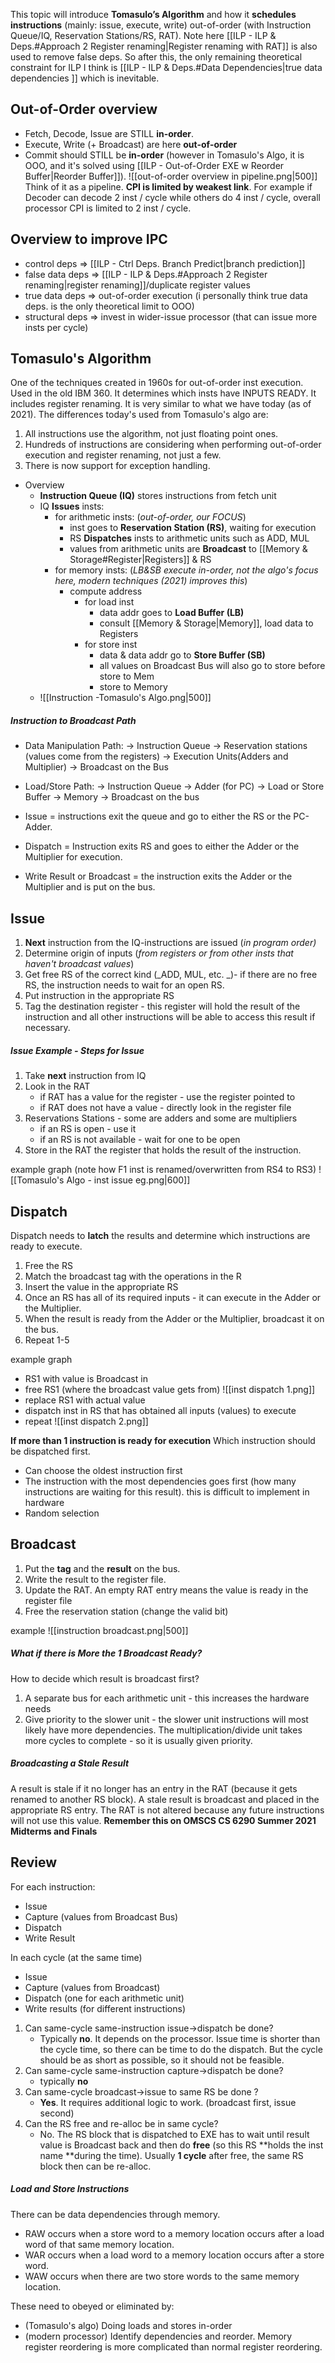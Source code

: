 This topic will introduce **Tomasulo’s Algorithm** and how it **schedules instructions** (mainly: issue, execute, write) out-of-order (with Instruction Queue/IQ, Reservation Stations/RS, RAT). Note here [[ILP - ILP & Deps.#Approach 2 Register renaming|Register renaming with RAT]] is also used to remove false deps. So after this, the only remaining theoretical constraint for ILP I think is [[ILP - ILP & Deps.#Data Dependencies|true data dependencies ]] which is inevitable.

## Out-of-Order overview
- Fetch, Decode, Issue are STILL **in-order**.
- Execute, Write (+ Broadcast) are here **out-of-order**
- Commit should STILL be **in-order** (however in Tomasulo's Algo, it is OOO, and it's solved using [[ILP - Out-of-Order EXE w Reorder Buffer|Reorder Buffer]]).
![[out-of-order overview in pipeline.png|500]]
Think of it as a pipeline. **CPI is limited by weakest link**. For example if Decoder can decode 2 inst / cycle while others do 4 inst / cycle, overall processor CPI is limited to 2 inst / cycle.

## Overview to improve IPC
-	control deps => [[ILP - Ctrl Deps. Branch Predict|branch  prediction]]
-	false data deps => [[ILP - ILP & Deps.#Approach 2 Register renaming|register renaming]]/duplicate register values
-	true data deps => out-of-order execution (i personally think true data deps. is the only theoretical limit to OOO)
-	structural deps => invest in wider-issue processor (that can issue more insts per cycle)

## Tomasulo's Algorithm
One of the techniques created in 1960s for out-of-order inst execution. Used in the old IBM 360. It determines which insts have INPUTS READY. It includes register renaming. It is very similar to what we have today (as of 2021). The differences today's used from Tomasulo's algo are:
1. All instructions use the algorithm, not just floating point ones.
2. Hundreds of instructions are considering when performing out-of-order execution and register renaming, not just a few.
3. There is now support for exception handling.

- Overview
	- **Instruction Queue (IQ)** stores instructions from fetch unit
	- IQ **Issues** insts:
		- for arithmetic insts: (_out-of-order, our FOCUS_)
			- inst goes to **Reservation Station (RS)**, waiting for execution
			- RS **Dispatches** insts to arithmetic units such as ADD, MUL
			- values from arithmetic units are **Broadcast** to [[Memory & Storage#Register|Registers]] & RS
		- for memory insts: (_LB&SB execute in-order, not the algo's focus here, modern techniques  (2021) improves this_)
			- compute address
				- for load inst
					- data addr goes to **Load Buffer (LB)**
					- consult [[Memory & Storage|Memory]], load data to Registers
				- for store inst
					- data & data addr go to **Store Buffer (SB)**
					- all values on Broadcast Bus will also go to store before store to Mem
					- store to Memory
	- ![[Instruction -Tomasulo's Algo.png|500]]

##### Instruction to Broadcast Path
- Data Manipulation Path:
-> Instruction Queue 
→ Reservation stations (values come from the registers)
→ Execution Units(Adders and Multiplier)
→ Broadcast on the Bus

- Load/Store Path:
-> Instruction Queue 
→ Adder (for PC) 
→ Load or Store Buffer 
→ Memory 
→ Broadcast on the bus 

- Issue = instructions exit the queue and go to either the RS or the PC-Adder. 
- Dispatch = Instruction exits RS and goes to either the Adder or the Multiplier for execution.
- Write Result or Broadcast = the instruction exits the Adder or the Multiplier and is put on the bus.

## Issue
1. **Next** instruction from the IQ-instructions are issued (_in program order)_
2. Determine origin of inputs (_from registers or from other insts that haven't broadcast values_)
3. Get free RS of the correct kind (_ADD, MUL, etc. _)- if there are no free RS, the instruction needs to wait for an open RS.
4. Put instruction in the appropriate RS
5. Tag the destination register - this register will hold the result of the instruction and all other instructions will be able to access this result if necessary.

##### Issue Example - Steps for Issue
1. Take **next** instruction from IQ
2. Look in the RAT 
	- if RAT has a value for the register - use the register pointed to
	- if RAT does not have a value - directly look in the register file
3. Reservations Stations - some are adders and some are multipliers 
	- if an RS is open - use it 
	- if an RS is not available - wait for one to be open
4. Store in the RAT the register that holds the result of the instruction.

example graph (note how F1 inst is renamed/overwritten from RS4 to RS3)
![[Tomasulo's Algo - inst issue eg.png|600]]

## Dispatch
Dispatch needs to **latch** the results and determine which instructions are ready to execute.
1. Free the RS
2. Match the broadcast tag with the operations in the R
3. Insert the value in the appropriate RS
4. Once an RS has all of its required inputs - it can execute in the Adder or the Multiplier.
5. When the result is ready from the Adder or the Multiplier, broadcast it on the bus.
6. Repeat 1-5

example graph
- RS1 with value is Broadcast in
- free RS1 (where the broadcast value gets from)
![[inst dispatch 1.png]]
- replace RS1 with actual value
- dispatch inst in RS that has obtained all inputs (values) to execute
- repeat
![[inst dispatch 2.png]]

**If more than 1 instruction is ready for execution**
Which instruction should be dispatched first.
- Can choose the oldest instruction first
- The instruction with the most dependencies goes first (how many instructions are waiting for this result). this is difficult to implement in hardware
- Random selection

## Broadcast
1. Put the **tag** and the **result** on the bus.
2. Write the result to the register file.
3. Update the RAT. An empty RAT entry means the value is ready in the register file
4. Free the reservation station (change the valid bit)

example
![[instruction broadcast.png|500]]

##### What if there is More the 1 Broadcast Ready?
How to decide which result is broadcast first?
1. A separate bus for each arithmetic unit - this increases the hardware needs
2. Give priority to the slower unit - the slower unit instructions will most likely have more dependencies. The multiplication/divide unit takes more cycles to complete - so it is usually given priority.

##### Broadcasting a Stale Result
A result is stale if it no longer has an entry in the RAT (because it gets renamed to another RS block). A stale result is broadcast and placed in the appropriate RS entry. The RAT is not altered because any future instructions will not use this value. **Remember this on OMSCS CS 6290 Summer 2021 Midterms and Finals**

## Review
For each instruction: 
- Issue
- Capture (values from Broadcast Bus)
- Dispatch
- Write Result

In each cycle (at the same time)
- Issue
- Capture (values from Broadcast)
- Dispatch (one for each arithmetic unit)
- Write results (for different instructions)

1. Can same-cycle same-instruction issue->dispatch be done? 
	- Typically **no**. It depends on the processor. Issue time is shorter than the cycle time, so there can be time to do the dispatch.  But the cycle should be as short as possible, so it should not be feasible.
2. Can same-cycle same-instruction capture->dispatch be done? 
	- typically **no**
3. Can same-cycle broadcast->issue to same RS be done ? 
	- **Yes**. It requires additional logic to work. (broadcast first, issue second)
4. Can the RS free and re-alloc be in  same cycle?
	- No. The RS block that is dispatched to EXE has to wait until result value is Broadcast back and then do **free** (so this RS **holds the inst name **during the time). Usually **1 cycle** after free, the same RS block then can be re-alloc.

##### Load and Store Instructions
There can be data dependencies through memory.
- RAW occurs when a store word to a memory location occurs after a load word of that same memory location.
- WAR occurs when a load word to a memory location occurs after a store word.
- WAW occurs when there are two store words to the same memory location.

These need to obeyed or eliminated by:
- (Tomasulo's algo) Doing loads and stores in-order
- (modern processor) Identify dependencies and reorder. Memory register reordering is more complicated than normal register reordering.